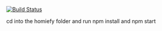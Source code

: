[![Build Status](https://app.travis-ci.com/karanreddy9/homiefy.svg?branch=main)](https://app.travis-ci.com/karanreddy9/homiefy)

cd into the homiefy folder and run npm install and npm start

